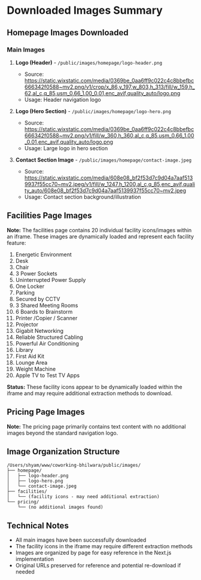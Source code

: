 # Downloaded Images Summary

## Homepage Images Downloaded

### Main Images
1. **Logo (Header)** - `/public/images/homepage/logo-header.png`
   - Source: https://static.wixstatic.com/media/0369be_0aa6ff9c022c4c8bbefbc666342f0588~mv2.png/v1/crop/x_86,y_197,w_803,h_313/fill/w_159,h_62,al_c,q_85,usm_0.66_1.00_0.01,enc_avif,quality_auto/logo.png
   - Usage: Header navigation logo

2. **Logo (Hero Section)** - `/public/images/homepage/logo-hero.png`
   - Source: https://static.wixstatic.com/media/0369be_0aa6ff9c022c4c8bbefbc666342f0588~mv2.png/v1/fill/w_360,h_360,al_c,q_85,usm_0.66_1.00_0.01,enc_avif,quality_auto/logo.png
   - Usage: Large logo in hero section

3. **Contact Section Image** - `/public/images/homepage/contact-image.jpeg`
   - Source: https://static.wixstatic.com/media/608e08_bf2f53d7c9d04a7aaf5139937f55cc70~mv2.jpeg/v1/fill/w_1247,h_1200,al_c,q_85,enc_avif,quality_auto/608e08_bf2f53d7c9d04a7aaf5139937f55cc70~mv2.jpeg
   - Usage: Contact section background/illustration

## Facilities Page Images

**Note:** The facilities page contains 20 individual facility icons/images within an iframe. These images are dynamically loaded and represent each facility feature:

1. Energetic Environment
2. Desk
3. Chair
4. 3 Power Sockets
5. Uninterrupted Power Supply
6. One Locker
7. Parking
8. Secured by CCTV
9. 3 Shared Meeting Rooms
10. 6 Boards to Brainstorm
11. Printer /Copier / Scanner
12. Projector
13. Gigabit Networking
14. Reliable Structured Cabling
15. Powerful Air Conditioning
16. Library
17. First Aid Kit
18. Lounge Area
19. Weight Machine
20. Apple TV to Test TV Apps

**Status:** These facility icons appear to be dynamically loaded within the iframe and may require additional extraction methods to download.

## Pricing Page Images

**Note:** The pricing page primarily contains text content with no additional images beyond the standard navigation logo.

## Image Organization Structure

```
/Users/shyam/www/coworking-bhilwara/public/images/
├── homepage/
│   ├── logo-header.png
│   ├── logo-hero.png
│   └── contact-image.jpeg
├── facilities/
│   └── (facility icons - may need additional extraction)
└── pricing/
    └── (no additional images found)
```

## Technical Notes

- All main images have been successfully downloaded
- The facility icons in the iframe may require different extraction methods
- Images are organized by page for easy reference in the Next.js implementation
- Original URLs preserved for reference and potential re-download if needed